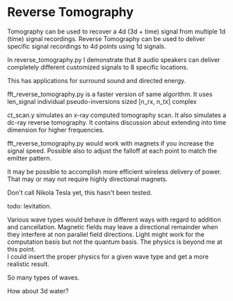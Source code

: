 # Reverse Tomography

Tomography can be used to recover a 4d (3d + time) signal from multiple 1d (time) signal recordings.
Reverse Tomography can be used to deliver specific signal recordings to 4d points using 1d signals.

In reverse_tomography.py I demonstrate that 8 audio speakers can deliver completely different customized signals to 8 specific locations.

This has applications for surround sound and directed energy.

fft_reverse_tomography.py is a faster version of same algorithm.
It uses len_signal individual pseudo-inversions sized \[n_rx, n_tx] complex

ct_scan.y simulates an x-ray computed tomography scan. It also simulates a dc-ray reverse tomography. It contains discussion about extending into time dimension for higher frequencies.

fft_reverse_tomography.py would work with magnets if you increase the signal speed.
Possible also to adjust the falloff at each point to match the emitter pattern.

It may be possible to accomplish more efficient wireless delivery of power.
That may or may not require highly directional magnets.

Don't call Nikola Tesla yet, this hasn't been tested.

todo: levitation.


Various wave types would behave in different ways with regard to addition and cancellation.
Magnetic fields may leave a directional remainder when they interfere at non parallel field directions.
Light might work for the computation basis but not the quantum basis.
The physics is beyond me at this point.  
I could insert the proper physics for a given wave type and get a more realistic result.

So many types of waves.

How about 3d water?
